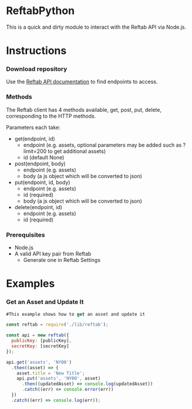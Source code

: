 ReftabPython
=============

This is a quick and dirty module to interact with the Reftab API via Node.js.

# Instructions

### Download repository

Use the [Reftab API documentation](https://www.reftab.com/api-docs) to find endpoints to access.

### Methods
The Reftab client has 4 methods available, get, post, put, delete, corresponding to the HTTP methods.

Parameters each take:
* get(endpoint, id)
  * endpoint (e.g. assets, optional parameters may be added such as ?limit=200 to get additional assets)
  * id (default None)
* post(endpoint, body)
  * endpoint (e.g. assets)
  * body (a js object which will be converted to json)
* put(endpoint, id, body)
  * endpoint (e.g. assets)
  * id (required)
  * body (a js object which will be converted to json)
* delete(endpoint, id)
  * endpoint (e.g. assets)
  * id (required)

### Prerequisites

* Node.js
* A valid API key pair from Reftab
  * Generate one in Reftab Settings
  
# Examples

### Get an Asset and Update It

```javascript
#This example shows how to get an asset and update it

const reftab = require('./lib/reftab');

const api = new reftab({
  publicKey: [publicKey],
  secretKey: [secretKey]
});

api.get('assets', 'NY00')
  .then((asset) => {
    asset.title = 'New Title';
    api.put('assets', 'NY00', asset)
      .then((updatedAsset) => console.log(updatedAsset))
      .catch((err) => console.error(err))
  })
  .catch((err) => console.log(err));
```